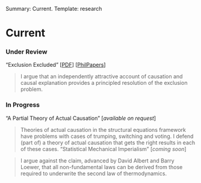 Summary: Current.
Template: research

# Current

### Under Review ###

“Exclusion Excluded” \[[<span class="small">PDF</span>][1]\] \[[<span class="small">PhilPapers</span>][2]\]

 [1]: http://www.rochester.edu/college/faculty/bweslake/research/papers/weslake_exclusion.pdf
 [2]: http://philpapers.org/rec/WESEE

> I argue that an independently attractive account of causation and causal explanation provides a principled resolution of the exclusion problem. 
### In Progress ###

“A Partial Theory of Actual Causation” [*available on request*]

> Theories of actual causation in the structural equations framework have problems with cases of trumping, switching and voting. I defend (part of) a theory of actual causation that gets the right results in each of these cases. 
“Statistical Mechanical Imperialism” [*coming soon*]

> I argue against the claim, advanced by David Albert and Barry Loewer, that all non-fundamental laws can be derived from those required to underwrite the second law of thermodynamics.